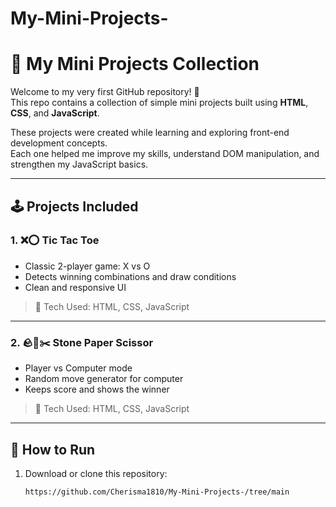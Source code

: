 # My-Mini-Projects-
# 🌟 My Mini Projects Collection

Welcome to my very first GitHub repository! 🎉  
This repo contains a collection of simple mini projects built using **HTML**, **CSS**, and **JavaScript**.

These projects were created while learning and exploring front-end development concepts.  
Each one helped me improve my skills, understand DOM manipulation, and strengthen my JavaScript basics.

---

## 🕹️ Projects Included

### 1. ❌⭕ Tic Tac Toe
- Classic 2-player game: X vs O
- Detects winning combinations and draw conditions
- Clean and responsive UI

> 🔧 Tech Used: HTML, CSS, JavaScript  

---

### 2. 🪨📄✂️ Stone Paper Scissor
- Player vs Computer mode
- Random move generator for computer
- Keeps score and shows the winner

> 🔧 Tech Used: HTML, CSS, JavaScript  

---

## 🚀 How to Run

1. Download or clone this repository:
   ```bash
   https://github.com/Cherisma1810/My-Mini-Projects-/tree/main
